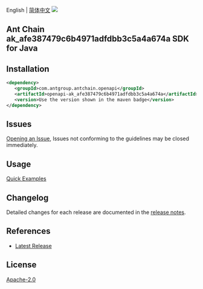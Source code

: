 English | [简体中文](README-CN.md)
![](https://aliyunsdk-pages.alicdn.com/icons/AlibabaCloud.svg)

## Ant Chain ak_afe387479c6b4971adfdbb3c5a4a674a SDK for Java

## Installation

```xml
<dependency>
   <groupId>com.antgroup.antchain.openapi</groupId>
   <artifactId>openapi-ak_afe387479c6b4971adfdbb3c5a4a674a</artifactId>
   <version>Use the version shown in the maven badge</version>
</dependency>
```

## Issues
[Opening an Issue](https://github.com/alipay/antchain-openapi-prod-sdk/issues/new), Issues not conforming to the guidelines may be closed immediately.

## Usage
[Quick Examples](https://github.com/alipay/antchain-openapi-prod-sdk/blob/master/docs/0-Examples-EN.md#quick-examples)

## Changelog
Detailed changes for each release are documented in the [release notes](./ChangeLog.txt).

## References
* [Latest Release](https://github.com/alipay/antchain-openapi-prod-sdk/)

## License
[Apache-2.0](http://www.apache.org/licenses/LICENSE-2.0)
